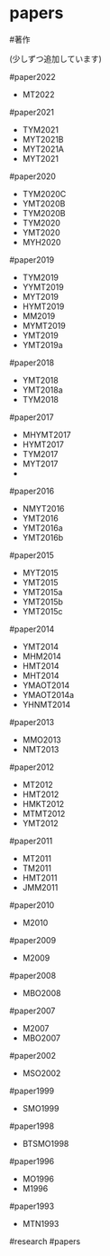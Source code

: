 # papers

#著作

(少しずつ追加しています)

#paper2022

* MT2022

#paper2021

* TYM2021
* MYT2021B
* MYT2021A
* MYT2021

#paper2020

* TYM2020C
* YMT2020B
* TYM2020B
* TYM2020
* YMT2020
* MYH2020

#paper2019


* TYM2019
* YYMT2019
* MYT2019
* HYMT2019
* MM2019
* MYMT2019
* YMT2019
* YMT2019a



#paper2018


* YMT2018
* YMT2018a
* TYM2018



#paper2017


* MHYMT2017
* HYMT2017
* TYM2017
* MYT2017
*

#paper2016


* NMYT2016
* YMT2016
* YMT2016a
* YMT2016b



#paper2015


* MYT2015
* YMT2015
* YMT2015a
* YMT2015b
* YMT2015c



#paper2014


* YMT2014
* MHM2014
* HMT2014
* MHT2014
* YMAOT2014
* YMAOT2014a
* YHNMT2014



#paper2013


* MMO2013
* NMT2013



#paper2012


* MT2012
* HMT2012
* HMKT2012
* MTMT2012
* YMT2012



#paper2011


* MT2011
* TM2011
* HMT2011
* JMM2011



#paper2010


* M2010



#paper2009


* M2009



#paper2008


* MBO2008



#paper2007


* M2007
* MBO2007



#paper2002


* MSO2002



#paper1999


* SMO1999



#paper1998


* BTSMO1998



#paper1996


* MO1996
* M1996



#paper1993


* MTN1993



#research #papers
